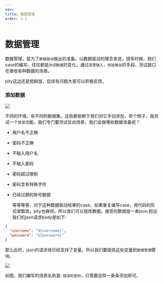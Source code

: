 ```yaml
---
nav:
title: 数据管理
order: 1-1
---
```


# 数据管理

  数据管理，是为了`数据驱动`做出的准备。以数据驱动的理念来说，很多时候，我们case的编写，往往都是`测试数据`的变化。通过`变更输入`，`校验输出`的手段，测试接口在接收各种数据的场景。
  
  pity这边还是尝鲜版，后续有问题大家可以积极反馈。
  
### 添加数据

![](http://oss.pity.fun/picture/2022-2-27/1645952675042-image.png)

  不同的环境，有不同的数据集。这些都依赖于我们对它手动添加，举个例子，我测试一个`登录`功能，我们专门要测试反向场景，我们会做哪些数据准备呢？

- 用户名不正确
- 密码不正确
- 不输入用户名
- 不输入密码
- 密码超过限制
- 密码含有特殊字符
- 已经过期的账号数据

  等等等等，对于这种数据驱动结果的case，如果重复编写case，用代码的形式很繁琐，pity也麻烦。所以我们可以提炼数据。接受的数据是一串json,假设我们的json请求body是如下:

```json
{
  "username": "${username}",
  "password": "${password}"
}

```

  那么此时，json的请求体已经支持了变量，所以我们要提炼这些变量到`数据管理`模块。

![](http://oss.pity.fun/picture/2022-2-27/1645953165034-image.png)

  如图，我们编写的场景名称是: `错误的密码`，只需要这样一条条添加即可。
